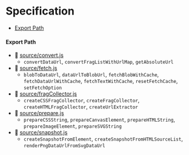 # Specification

* [Export Path](#export-path)

#### Export Path
+ 📄 [source/convert.js](source/convert.js)
  - `convertDataUrl`, `convertFragListWithUrlMap`, `getAbsoluteUrl`
+ 📄 [source/fetch.js](source/fetch.js)
  - `blobToDataUrl`, `dataUrlToBlobUrl`, `fetchBlobWithCache`, `fetchDataUrlWithCache`, `fetchTextWithCache`, `resetFetchCache`, `setFetchOption`
+ 📄 [source/fragCollector.js](source/fragCollector.js)
  - `createCSSFragCollector`, `createFragCollector`, `createHTMLFragCollector`, `createUrlExtractor`
+ 📄 [source/prepare.js](source/prepare.js)
  - `prepareCSSString`, `prepareCanvasElement`, `prepareHTMLString`, `prepareImageElement`, `prepareSVGString`
+ 📄 [source/snapshot.js](source/snapshot.js)
  - `createSnapshotFromElement`, `createSnapshotFromHTMLSourceList`, `renderPngDataUrlFromSvgDataUrl`
